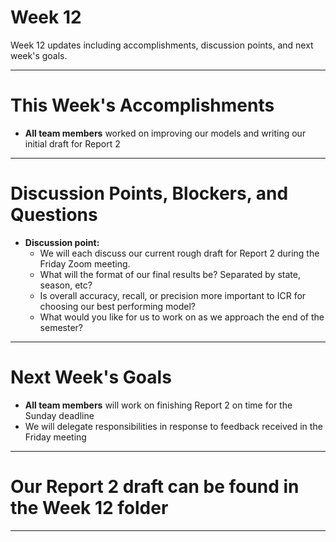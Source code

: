 # Week 12
Week 12 updates including accomplishments, discussion points, and next week's goals.

---

# This Week's Accomplishments

  - **All team members** worked on improving our models and writing our initial draft for Report 2

---

# Discussion Points, Blockers, and Questions

  - **Discussion point:**
    - We will each discuss our current rough draft for Report 2 during the Friday Zoom meeting. 
    - What will the format of our final results be? Separated by state, season, etc?
    - Is overall accuracy, recall, or precision more important to ICR for choosing our best performing model?
    - What would you like for us to work on as we approach the end of the semester?

---

# Next Week's Goals

  - **All team members** will work on finishing Report 2 on time for the Sunday deadline
  - We will delegate responsibilities in response to feedback received in the Friday meeting

---
# Our Report 2 draft can be found in the Week 12 folder

---
